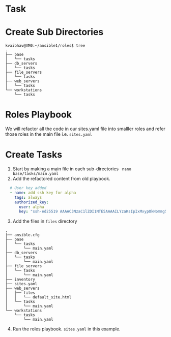 # Task

# Create Sub Directories
```
kvaibhav@VM0:~/ansible1/roles$ tree
.
├── base        
│   └── tasks   
├── db_servers  
│   └── tasks   
├── file_servers
│   └── tasks   
├── web_servers 
│   └── tasks   
└── workstations
    └── tasks   

```
# Roles Playbook
We will refactor all the code in our sites.yaml file into smalller roles and refer those roles in the main file i.e. `sites.yaml`

# Create Tasks
1. Start by making a main file in each sub-directories
` nano base/tasks/main.yaml`
2. Add the refactored content from old playbook. 
```yaml
  # User key added
  - name: add ssh key for alpha
    tags: always
    authorized_key:
      user: alpha
      key: "ssh-ed25519 AAAAC3NzaC1lZDI1NTE5AAAAILYzaKsIpIxMxypOkNommg53oSWCkZhxWa+40NYVpn6T ansible"
```
3. Add the files in `files` directory
```
.
├── ansible.cfg
├── base
│   └── tasks
│       └── main.yaml
├── db_servers
│   └── tasks
│       └── main.yaml
├── file_servers
│   └── tasks
│       └── main.yaml
├── inventory
├── sites.yaml
├── web_servers
│   ├── files
│   │   └── default_site.html  
│   └── tasks
│       └── main.yaml
└── workstations
    └── tasks
        └── main.yaml
```
4. Run the roles playbook. `sites.yaml` in this example.
